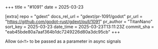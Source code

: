 +++
title = "#1091"
date = 2025-03-23

[extra]
repo = "gdext"
docs_rel_url = "gdext/pr-1091/godot"
pr_url = "https://github.com/godot-rust/gdext/pull/1091"
pr_author = "TitanNano"
sort_key = 2025-03-23
date_time = 2025-03-23T13:11:23Z
commit_sha = "eab45bde80a7aaf364b1dc7249226d80a3dc95cb"
+++

Allow `Gd<T>` to be passed as a parameter in async signals
